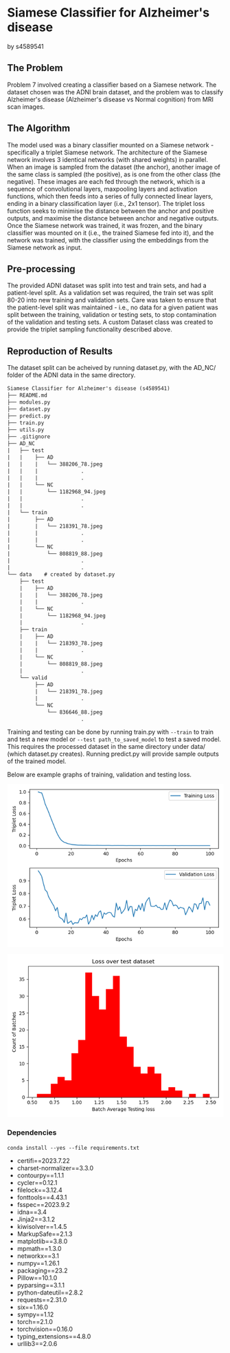 # Siamese Classifier for Alzheimer's disease 
by s4589541

## The Problem

Problem 7 involved creating a classifier based on a Siamese network. The dataset chosen was the ADNI brain dataset, and the problem was to classify Alzheimer's disease (Alzheimer's disease vs Normal cognition) from MRI scan images.

## The Algorithm

The model used was a binary classifier mounted on a Siamese network - specifically a triplet Siamese network. The architecture of the Siamese network involves 3 identical networks (with shared weights) in parallel. When an image is sampled from the dataset (the anchor), another image of the same class is sampled (the positive), as is one from the other class (the negative). These images are each fed through the network, which is a sequence of convolutional layers, maxpooling layers and activation functions, which then feeds into a series of fully connected linear layers, ending in a binary classification layer (i.e., 2x1 tensor). The triplet loss function seeks to minimise the distance between the anchor and positive outputs, and maximise the distance between anchor and negative outputs. Once the Siamese network was trained, it was frozen, and the binary classifier was mounted on it (i.e., the trained Siamese fed into it), and the network was trained, with the classifier using the embeddings from the Siamese network as input.

## Pre-processing

The provided ADNI dataset was split into test and train sets, and had a patient-level split. As a validation set was required, the train set was split 80-20 into new training and validation sets. Care was taken to ensure that the patient-level split was maintained - i.e., no data for a given patient was split between the training, validation or testing sets, to stop contamination of the validation and testing sets. A custom Dataset class was created to provide the triplet sampling functionality described above.

## Reproduction of Results

The dataset split can be acheived by running dataset.py, with the AD_NC/ folder of the ADNI data in the same directory.
```
Siamese Classifier for Alzheimer's disease (s4589541)
├── README.md
├── modules.py
├── dataset.py
├── predict.py
├── train.py
├── utils.py
├── .gitignore
├── AD_NC
|   ├── test
|   |    ├── AD
|   |    |   └── 388206_78.jpeg
|   |    |              .
|   |    |              .
|   |    └── NC
|   |        └── 1182968_94.jpeg
|   |                   .
|   |                   .
|   └── train
|        ├── AD
|        |   └── 218391_78.jpeg
|        |              .
|        |              .
|        └── NC
|            └── 808819_88.jpeg
|                       .
|                       .
└── data    # created by dataset.py
    ├── test
    |    ├── AD
    |    |   └── 388206_78.jpeg
    |    |              .
    |    └── NC
    |        └── 1182968_94.jpeg
    |                   .
    ├── train
    |    ├── AD
    |    |   └── 218393_78.jpeg
    |    |              .
    |    └── NC
    |        └── 808819_88.jpeg
    |                   .
    └── valid
         ├── AD
         |   └── 218391_78.jpeg
         |              .
         └── NC
             └── 836646_88.jpeg
                        .
```


Training and testing can be done by running train.py with `--train` to train and test a new model or `--test path_to_saved_model` to test a saved model. This requires the processed dataset in the same directory under data/ (which dataset.py creates). Running predict.py will provide sample outputs of the trained model.

Below are example graphs of training, validation and testing loss.

![Training, validation loss example](training_valid_loss.png)

![Test loss example](test_loss.png)



### Dependencies

`conda install --yes --file requirements.txt`

- certifi==2023.7.22
- charset-normalizer==3.3.0
- contourpy==1.1.1
- cycler==0.12.1
- filelock==3.12.4
- fonttools==4.43.1
- fsspec==2023.9.2
- idna==3.4
- Jinja2==3.1.2
- kiwisolver==1.4.5
- MarkupSafe==2.1.3
- matplotlib==3.8.0
- mpmath==1.3.0
- networkx==3.1
- numpy==1.26.1
- packaging==23.2
- Pillow==10.1.0
- pyparsing==3.1.1
- python-dateutil==2.8.2
- requests==2.31.0
- six==1.16.0
- sympy==1.12
- torch==2.1.0
- torchvision==0.16.0
- typing_extensions==4.8.0
- urllib3==2.0.6
